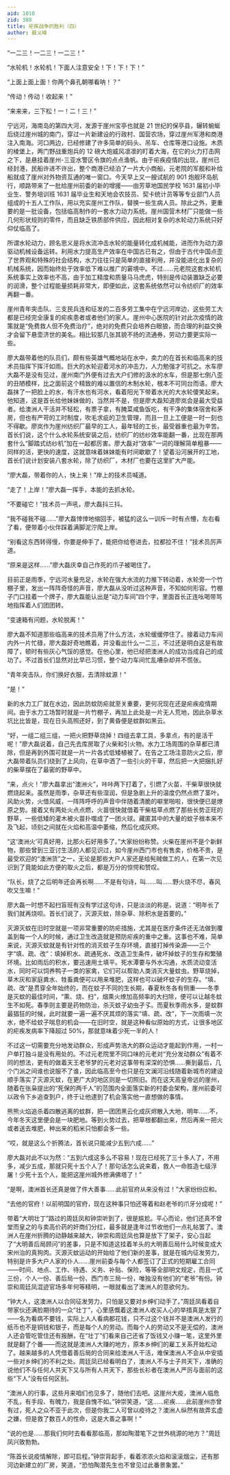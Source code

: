 ```yaml
---
aid: 1010
zid: 388
title: 疟疾战争的胜利（四）
author: 聂义峰
---
```


“一二三！一二三！一二三！”

“水轮机！水轮机！下面人注意安全！下！下！下！”

“上面上面上面！你两个鼻孔朝哪看呐！？”

“传动！传动！收起来！”

“来来来，三下松！一！二！三！”

宁远河，海南岛的第四大河，发源于崖州宝亭也就是 21 世纪的保亭县，辗转蜿蜒后绕过崖州城的南门，穿过一片新建设的行政村、国营农场，穿过崖州军港和商港注入南海。河口两边，已经修建了许多简单的码头、吊车、仓库等港口设施。木质的棱堡上，两门野战重炮兵的 12 磅大炮威风凛凛的盯着大海，在它的火力打击网之下，是悬挂着崖州-三亚水警区令旗的点点渔帆。由于疟疾疫情的出现，崖州已经封港，民船许进不许出，整个商港已经泊了一片大小商船，元老院的军舰和补给船就成了崖州对外物资互通的唯一窗口。今天早上又一艘试航的 901 炮舰环岛航行，顺路带来了一批给崖州前委的新的增援——由芳草地国民学校 1631 届初小毕业生、警务培训班 1631 届毕业生和天地会农技员、契卡统计员等等专业部门人员组成的十五人工作队，用以充实崖州工作队，替换一些生病人员。除此之外，更重要的是一批设备，包括临高制作的一套水力动力系统。崖州国营木材厂只能做一些几何形状规则的零件，而且缺乏铁质部件供应，因此相对复杂的水轮动力系统只好仰仗临高了。

所谓水轮动力，顾名思义是将水流冲击水轮的能量转化成机械能，进而作为动力源驱动机械设备运转。利用水力提高生产效率在中国古已有之，但由于古代中国点歪了世界观和特殊的社会结构，水力往往只是简单的直接利用，并没能进化出复杂的机械系统，因而始终处于效率低下难以推广的窘境中。不过……元老院这套水轮机系统事实上效率也不高，由于加工精度和质量马马虎虎，特别是传动装置缺乏必要的润滑，整个过程能量损耗非常大，即便如此，这套系统依然可以令纺织厂的效率再翻一番。

崖州青年突击队、三支民兵连和征发的二百多劳工集中在宁远河岸边，这些劳工大都是已经完全康复的疟疾患者或者他们的家人。崖州中心医院的针对此次疫情的政策就是“免费救人但不免费治疗”，绝对的免费只会培养白眼狼，而合理的利益交换才会留下悬壶济世的美名。相比较那几张其貌不扬的流通券，劳动力要更实际一些。

廖大磊带着他的队员们，颇有些英雄气概地站在水中，卖力的在首长和临高来的技术员指挥下挥汗如雨。巨大的水轮迎着河水的冲击力，人力勉强才可抗之。水车廖大磊不是没有见过，崖州南门外便有过去大户们修的汲水的水车，但是那七倒八歪的丑陋模样，比之面前这个精致的难以置信的木制水轮，根本不可同台而语。廖大磊抹了一把脸上的水，有汗水也有河水，看着阳光下带着水光的大水轮傻笑起来。他知道，这是首长给他妹妹做的，当然并不是，但是廖大磊知道廖岚会是最大受益者。给澳洲人干活并不轻松，有票子拿，有腌菜咸鱼饭吃，有干净的集体宿舍和茅房，但也有严苛的工时制度，吹毛求疵的卫生管理，而且一旦上工便是一时一刻也不得歇。廖岚作为崖州纺织厂最早的工人，最年轻的工长，最受器重也最为辛苦。首长们说，这个什么水轮系统安装之后，纺织厂的纺纱效率能翻一番，比现在那两套什么“脚踏式纺纱机”加在一起都厉害。廖大磊对“效率”一词的理解简单粗暴——同样的活，更快的速度，这就意味着妹妹能有时间歇歇了！望着沿河展开的工地，首长们说计划安装八套水轮，除了纺织厂，木材厂也要在这里扩大产能。

“廖大磊，带着你的人，快上来！”岸上的技术员喊道。

“走了！上岸！”廖大磊一挥手，本能的去抓水轮。

“不要碰它！”技术员一声吼，廖大磊抖三抖。

“我不碰我不碰……”廖大磊悻悻地缩回手，被猛的这么一训斥一时有点懵，左右看了看，便带着小伙伴踩着满脚泥泞爬上岸。

“别看这东西转得慢，你要是伸手了，能把你给卷进去，拉都拉不住！”技术员厉声道。

“原来是这样……”廖大磊庆幸自己作死的爪子被喝住了。

目前正是雨季，宁远河水量充足，水轮在强大水流的力推下转动着，水轮旁一个竹棚子里，发出一阵阵奇怪的声音，廖大磊从没听过这种声音，不知如何形容。竹棚子门口挂着一个牌子，廖大磊能认出是“动力车间”四个字，里面首长正连吆喝带骂地指挥着人们团团转。

“变速箱有问题，水轮脱离！”

廖大磊不知道那些临高来的技术员用了什么方法，水轮缓缓停住了。接着动力车间内外一片忙碌，廖大磊好奇地瞧着，并没看出什么一二三，不过还是明白这是有故障了，顿时有些灰心气馁的感觉。在他心里，他已经把澳洲人的成功当成自己的成功了。不过首长们显然对比早已习惯，整个动力车间忙乱嘈杂却并不慌张。

“青年突击队，你们换好衣服，去清除蚊源！”

“是！”

新的水力工厂就在水边，因此防蚊防疟就至关重要，更何况现在还是疟疾疫情期间。由于水力工场暂时就是一片竹棚子，再加上此处是一片无人荒地，因此杂草水坑比比皆是，现在日头高照还好，到了黄昏便是蚊群如黑云。

“好，一组二组三组，一把火把野草烧掉！四组去拿工具，多拿点，有的是活干呢！”廖大磊说着，自己先去库房取了火柴和引火物。水力工场周围的杂草都已清除，但是再到外围可就是一片一片各式低矮植被了。在告之工场注意防火之后，廖大磊带着队员们绕到了上风向，在草中洒了一些引火的干草，然后把一大把捆扎好的柴草摆在了最密的野草中。

“来，点火！”廖大磊拿出“澳洲火”，咔咔两下打着了，引燃了火苗，干柴草很快就燃烧起来。虽然是雨季，杂草还有些湿润，但是急剧上升的温度仍然点燃了茎叶。风助火势，火借风威，一阵阵呼呼的声音中伴随着清脆的噼里啪啦，很快便已是燎原之势。接着又有两处火点点燃，火苗很快就借着干柴枯草点燃了那些长势正旺的野草，一些低矮的灌木被火苗扑噬成了一团火球。藏匿其中的大量的蚊子根本来不及飞起，顷刻之间就在火焰和高温中萎缩，然后化成灰烬。

“这‘澳洲火’可真好用，比那火石好用多了。”大家纷纷称赞。火柴在崖州不是个新鲜物，那些曾到三亚讨生活的人都见识过，如今崖州西门市也有售卖，价格不贵，是最受欢迎的“澳洲货”之一，无论是那些大户人家还是给髡贼做工的人，在第一次见识到了竟能如此方便的取火之后，都是万分的惊愕和赞叹。

“队长，烧了之后明年还会再长啊……不是有句诗，叫……叫……野火烧不尽，春风吹又生嘛！”

廖大磊一时想不起扫盲班有没有学过这句诗，只是淡淡的称是，说道：“明年长了我们就再烧呗。首长们说了，灭源灭蚊，除杂草、除积水是首要的。”

灭源灭蚊在旧时空就是一项非常重要的防疟措施，尤其是在医疗条件还无法做到覆盖到每一个人的时候，通过卫生改造就是预防疟疾的重中之重。这事也不难，简单来说，灭源灭蚊就是有针对性的消灭蚊子生存环境，直接打掉传染源——三个字“填、疏、改”：填掉积水、疏通死水、改造卫生条件，破坏掉蚊子的生存和繁殖环境。比如雨后的积水，要迅速用土填平。死水潭要与外水沟通，水质流动变活水，同时可以饲养鸭子一类的家禽，它们可以帮助人类消灭大量蚊虫。野草烧掉，草木灰和家庭粪水、牲畜粪便可以用来堆肥，这样也可以破坏蚊子的生存。“填、疏、改”是贯穿全年始终的，而在蚊子不同的生长期，春夏秋冬各有侧重——冬季是灭蚊的最佳时间，“熏、烧、扫”，烟熏火燎加高频率的大扫除，便可以让越冬蚊生不如死。春季则主要是药物防治，杀灭蚊子幼虫孑孓。而夏秋季雨水多，是蚊群最猖狂的时候，此时就要一遍一遍不厌其烦的落实“填、疏、改”，下一次雨填一次水，绝不给蚊子喘息的机会——在旧时空，就是这种看似原始的方式，让很多地区的疟疾发病率下降超过 50%，那就意味着少死一半的人！

不过这一切需要充分地发动群众，形成声势浩大的群众运动才能起到作用，一村一户单打独斗是没有用处的。不过元老院里不同口味的元老对“充分发动群众”有着不同的想法，更有的做着天王老爷梦的元老对这事带有深深的恐惧……撕到最后，几个门派之间谁也说服不了谁，因此临高至今也只是在文澜河沿线随着新城市的建设顺手落实了灭源灭蚊，在更广大的地区则是一切照旧。而在这天高皇帝远的崖州，随着在张枭提出的“死保的两千人”的范围内全面落实新的村委会架构，崖州前委可以政令下乡追查到户，终于让他逮到了机会落实他一直想做的事情。

熊熊火焰追杀着四散逃离的蚊群，把一团团黑云化成灰烬散入大地，明年……不，今年冬天这里便会是一块肥地。等到火势过去，把草根都翻出来，然后再来一把火或者送去堆肥，种出来的稻米只怕都会多一些。

“哎，就是这么个折腾法，首长说只能减少五到六成……”

廖大磊对此不以为然：“五到六成这多么不容易！现在已经死了三十多人了，不用多，减少五成，那就只死十五个人了！那句话怎么说来着，救人一命胜造七级浮屠！少死十五个人，能把这崖州城外修满佛塔了！”

“是啊，澳洲首长还真是做了件大善事……此前官府从来没有过！”大家纷纷应和。

“去他的官府！以前明国的官府，现在这种事只怕还等着和赵老爷的爪牙分成呢！”

带着“大明壮丁”路过的周廷凤和钟崇听到了，很是尴尬。平心而论，他们还真不曾堂而皇之的与卖高价药的奸商们分红，最多就是逢年过节收他们一点礼帖罢了。澳洲人在崖州折腾的动静越来越大，钟崇和周廷凤也算是放下了架子，安心当起了“大明善后局顾问”的差事，只是不知道这挂着羊头的大明善后局什么时候变成大宋州治的真狗肉。灭源灭蚊运动的开始给了他们新的差事，就是在城内征发劳力，特别是许多大户人家的仆人……崖州前委与每个人都签订了正式的短期雇工合同——时间、地点、工作、待遇、义务、补贴、保险，等等全部明文规定，而且一式三份，个人一份、善后局一份、西门市三局一份，唯独没有他们的“老爷”有份。钟崇和周廷凤混迹官场多年何等精明，一眼就看出了澳洲人的意欲何为。

“钟大人，这澳洲人以合同征发劳力，只怕是又要对乡绅们动手了。”周廷凤看着自带家伙还满脸期待的一众“壮丁”，心里感慨着这澳洲人收买人心的举措真是太狠了——名为看病不要钱，实际上人人看病都花钱，只不过这个钱并不是澳洲人发行的纸币也不是铜钱和银子，而是每个人的劳动。而每个人的劳动又不是无偿的，澳洲人还会管吃管住还有报酬，在“壮丁”们看来自己还省了饭钱又小赚一笔，这里外里就是翻了个番——而这就是澳洲人大赚的地方，原本乡绅们的雇工关系开始松动了。越来越多的人凭借着善后局的合同来给澳洲人干活，难保澳洲人不会从中安插一些对乡绅们的不利之处。周廷凤已经看明白了，澳洲人不与士子共天下，准确的说他们不与任何人共天下又与所有人共天下，那些长衫者在澳洲人严厉与面前的这些“下人”没有任何区别。

“澳洲人的行事，这些月来咱们也见多了，随他们去吧。这崖州大疫，澳洲人临危不乱，有手段、有魄力，我是自愧不如。”钟崇笑道，“这……疟疾……此前崖州亦曾有过，死人之众不亚于此次，但是你我二人可曾以疫待之？澳洲人纵然有故弄玄虚之嫌，但是救了数百人的性命，这是大善之事啊！”

“说的也是……那我们何时去看看那临高，那如陶潜笔下之世外桃源的地方？”周廷凤兴致勃勃。

“陈首长说疫情解除，即可启程。”钟崇背起手，看着浓浓火焰和滚滚烟尘，还有那河边新建立的厂房，笑道，“恐怕陶潜先生也不曾见过此番景象罢。”
